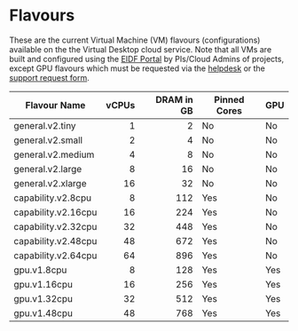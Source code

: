 # Flavours

These are the current Virtual Machine (VM) flavours (configurations) available on the the Virtual Desktop cloud service. Note that all VMs are built and configured using the [EIDF Portal](https://portal.eidf.ac.uk/) by PIs/Cloud Admins of projects, except GPU flavours which must be requested via the [helpdesk](mailto:eidf@epcc.ed.ac.uk) or the [support request form](https://portal.eidf.ac.uk/queries/submit).

| Flavour Name            | vCPUs | DRAM in GB | Pinned Cores | GPU |
|-------------------------|------:|-----------:|--------------|-----|
| general.v2.tiny         | 1     | 2          | No           | No  |
| general.v2.small        | 2     | 4          | No           | No  |
| general.v2.medium       | 4     | 8          | No           | No  |
| general.v2.large        | 8     | 16         | No           | No  |
| general.v2.xlarge       | 16    | 32         | No           | No  |
| capability.v2.8cpu      | 8     | 112        | Yes          | No  |
| capability.v2.16cpu     | 16    | 224        | Yes          | No  |
| capability.v2.32cpu     | 32    | 448        | Yes          | No  |
| capability.v2.48cpu     | 48    | 672        | Yes          | No  |
| capability.v2.64cpu     | 64    | 896        | Yes          | No  |
| gpu.v1.8cpu             | 8     | 128        | Yes          | Yes |
| gpu.v1.16cpu            | 16    | 256        | Yes          | Yes |
| gpu.v1.32cpu            | 32    | 512        | Yes          | Yes |
| gpu.v1.48cpu            | 48    | 768        | Yes          | Yes |
